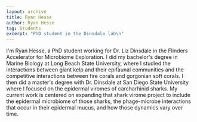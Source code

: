 ```yaml
---
layout: archive
title: Ryan Hesse
author: Ryan Hesse
tag: Students
excerpt: "PhD student in the Dinsdale lab\n"
---
```


I'm Ryan Hesse, a PhD student working for Dr. Liz Dinsdale in the Flinders Accelerator for Microbiome Exploration. 
I did my bachelor's degree in Marine Biology at Long Beach State University, 
where I studied the interactions between giant kelp and their epifaunal communities and the competitive interactions 
between fire corals and gorgonian soft corals. 
I then did a master's degree with Dr. Dinsdale at San Diego State University where I focused on the epidermal viromes 
of carcharhinid sharks. 
My current work is centered on expanding that shark virome project to include the epidermal microbiome of those sharks, 
the phage-microbe interactions that occur in their epidermal mucus, and how those dynamics vary over time.  